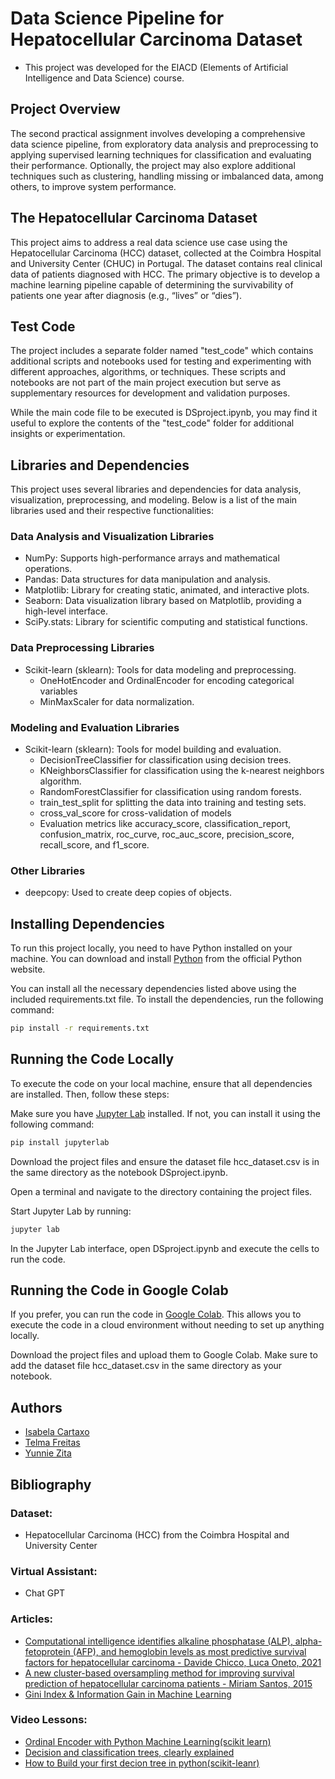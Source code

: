 # Data Science Pipeline for Hepatocellular Carcinoma Dataset
- This project was developed for the EIACD (Elements of Artificial Intelligence and Data Science) course.

## Project Overview
The second practical assignment involves developing a comprehensive data science pipeline, from exploratory data analysis and preprocessing to applying supervised learning techniques for classification and evaluating their performance. Optionally, the project may also explore additional techniques such as clustering, handling missing or imbalanced data, among others, to improve system performance.

## The Hepatocellular Carcinoma Dataset
This project aims to address a real data science use case using the Hepatocellular Carcinoma (HCC) dataset, collected at the Coimbra Hospital and University Center (CHUC) in Portugal. The dataset contains real clinical data of patients diagnosed with HCC. The primary objective is to develop a machine learning pipeline capable of determining the survivability of patients one year after diagnosis (e.g., “lives” or “dies”).

## Test Code
The project includes a separate folder named "test_code" which contains additional scripts and notebooks used for testing and experimenting with different approaches, algorithms, or techniques. These scripts and notebooks are not part of the main project execution but serve as supplementary resources for development and validation purposes.

While the main code file to be executed is DSproject.ipynb, you may find it useful to explore the contents of the "test_code" folder for additional insights or experimentation.


## Libraries and Dependencies
This project uses several libraries and dependencies for data analysis, visualization, preprocessing, and modeling. Below is a list of the main libraries used and their respective functionalities:
### Data Analysis and Visualization Libraries
- NumPy: Supports high-performance arrays and mathematical operations.
- Pandas: Data structures for data manipulation and analysis.
- Matplotlib: Library for creating static, animated, and interactive plots.
- Seaborn: Data visualization library based on Matplotlib, providing a high-level interface.
- SciPy.stats: Library for scientific computing and statistical functions.
### Data Preprocessing Libraries
- Scikit-learn (sklearn): Tools for data modeling and preprocessing.
  - OneHotEncoder and OrdinalEncoder for encoding categorical variables
  - MinMaxScaler for data normalization.
### Modeling and Evaluation Libraries
- Scikit-learn (sklearn): Tools for model building and evaluation.
  - DecisionTreeClassifier for classification using decision trees.
  - KNeighborsClassifier for classification using the k-nearest neighbors algorithm.
  - RandomForestClassifier for classification using random forests.
  - train_test_split for splitting the data into training and testing sets.
  - cross_val_score for cross-validation of models
  - Evaluation metrics like accuracy_score, classification_report, confusion_matrix, roc_curve, roc_auc_score, precision_score, recall_score, and f1_score.
### Other Libraries
- deepcopy: Used to create deep copies of objects.


## Installing Dependencies
To run this project locally, you need to have Python installed on your machine. You can download and install [Python](https://www.python.org/downloads/) from the official Python website.

You can install all the necessary dependencies listed above using the included requirements.txt file. To install the dependencies, run the following command:

```bash
pip install -r requirements.txt
```


## Running the Code Locally
To execute the code on your local machine, ensure that all dependencies are installed. Then, follow these steps:

Make sure you have [Jupyter Lab](https://jupyterlab.readthedocs.io/en/stable/index.html) installed. If not, you can install it using the following command:

```bash
pip install jupyterlab
```
Download the project files and ensure the dataset file hcc_dataset.csv is in the same directory as the notebook DSproject.ipynb.

Open a terminal and navigate to the directory containing the project files.

Start Jupyter Lab by running:

```bash
jupyter lab
```
In the Jupyter Lab interface, open DSproject.ipynb and execute the cells to run the code.


## Running the Code in Google Colab
If you prefer, you can run the code in [Google Colab](https://colab.google/). This allows you to execute the code in a cloud environment without needing to set up anything locally.

Download the project files and upload them to Google Colab.
Make sure to add the dataset file hcc_dataset.csv in the same directory as your notebook.


## Authors
- [Isabela Cartaxo](https://github.com/belacartaxo)
- [Telma Freitas](https://github.com/telmsgiovana)
- [Yunnie Zita](https://github.com/yunnie05)


## Bibliography
### Dataset: 
- Hepatocellular Carcinoma (HCC) from the Coimbra Hospital and University Center
  
### Virtual Assistant:
- Chat GPT

### Articles:
- [Computational intelligence identifies alkaline phosphatase (ALP), alpha-fetoprotein (AFP), and hemoglobin levels as most predictive survival factors for hepatocellular carcinoma - Davide Chicco, Luca Oneto, 2021](https://journals.sagepub.com/doi/10.1177/1460458220984205)
- [A new cluster-based oversampling method for improving survival prediction of hepatocellular carcinoma patients - Miriam Santos, 2015](https://www.sciencedirect.com/science/article/pii/S1532046415002063)
- [Gini Index & Information Gain in Machine Learning](https://www.linkedin.com/pulse/gini-index-information-gain-machine-learning-dhiraj-patra/)

### Video Lessons:
- [Ordinal Encoder with Python Machine Learning(scikit learn)](https://www.youtube.com/watch?v=15uClAVV-rI&t=300s)
- [Decision and classification trees, clearly explained](https://www.youtube.com/watch?v=_L39rN6gz7Y)
- [How to Build your first decion tree in python(scikit-leanr)](https://www.youtube.com/watch?v=YkYpGhsCx4c)
